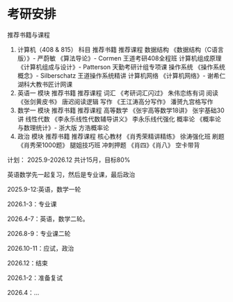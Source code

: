 # 考研安排
推荐书籍与课程
1. 计算机（408 & 815）
科目	推荐书籍	推荐课程
数据结构	《数据结构（C语言版）》- 严蔚敏
《算法导论》- Cormen	王道考研408全程班
计算机组成原理	《计算机组成与设计》- Patterson	天勤考研计组专项课
操作系统	《操作系统概念》- Silberschatz	王道操作系统精讲
计算机网络	《计算机网络》- 谢希仁	湖科大教书匠计网课
2. 英语一
模块	推荐书籍	推荐课程
词汇	《考研词汇闪过》	朱伟恋练有词
阅读	《张剑黄皮书》	唐迟阅读逻辑
写作	《王江涛高分写作》	潘赟九宫格写作
3. 数学一
模块	推荐书籍	推荐课程
高等数学	《张宇高等数学18讲》	张宇基础30讲
线性代数	《李永乐线性代数辅导讲义》	李永乐线代强化
概率论	《概率论与数理统计》- 浙大版	方浩概率论
4. 政治
模块	推荐书籍	推荐课程
核心教材	《肖秀荣精讲精练》	徐涛强化班
刷题	《肖秀荣1000题》	腿姐技巧班
冲刺押题	《肖四》《肖八》	空卡带背

计划：
2025.9-2026.12
共计15月，目标80%

英语数学先一起复习，然后是专业课，最后政治

2025.9-12:英语，数学一轮

2026.1-3：专业课

2026.4-7：英语，数学二轮。

2026.8-9：专业课二轮

2026.10-11：应试，政治

2026.12：结束

2026.1-2：准备复试

2026.4：...







































